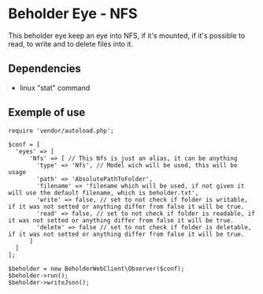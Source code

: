 # Beholder Eye - NFS

This beholder eye keep an eye into NFS, if it's mounted, if it's possible to read, to write and to delete files into it.

## Dependencies

  * linux "stat" command

## Exemple of use

```
require 'vendor/autoload.php';

$conf = [
  'eyes' => [
      'Nfs' => [ // This Nfs is just an alias, it can be anything
        'type' => 'Nfs', // Model wich will be used, this will be usage
        'path' => 'AbsolutePathToFolder',
        'filename' => 'filename which will be used, if not given it will use the default filename, which is beholder.txt',
        'write' => false, // set to not check if folder is writable, if it was not setted or anything differ from false it will be true.
        'read' => false, // set to not check if folder is readable, if it was not setted or anything differ from false it will be true.
        'delete' => false // set to not check if folder is deletable, if it was not setted or anything differ from false it will be true.
      ]
  ]
];

$beholder = new BeholderWebClient\Observer($conf);
$beholder->run();
$beholder->writeJson();

```
